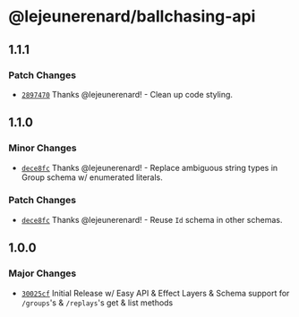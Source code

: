 # @lejeunerenard/ballchasing-api

## 1.1.1

### Patch Changes

- [`2897470`](https://github.com/lejeunerenard/ballchasing-api/commit/2897470af9739d606c794b799bff4e5597b5e408) Thanks @lejeunerenard! - Clean up code styling.

## 1.1.0

### Minor Changes

- [`dece8fc`](https://github.com/lejeunerenard/ballchasing-api/commit/dece8fc933c34f3ff3ce6bc545b7c1965e6f7d08) Thanks @lejeunerenard! - Replace ambiguous string types in Group schema w/ enumerated literals.

### Patch Changes

- [`dece8fc`](https://github.com/lejeunerenard/ballchasing-api/commit/dece8fc933c34f3ff3ce6bc545b7c1965e6f7d08) Thanks @lejeunerenard! - Reuse `Id` schema in other schemas.

## 1.0.0

### Major Changes

- [`30025cf`](https://github.com/lejeunerenard/ballchasing-api/commit/30025cfbb2587426b4c1e9c6501e4ef6ae7fc96b) Initial Release w/ Easy API & Effect Layers & Schema support for `/groups`'s & `/replays`'s get & list methods
